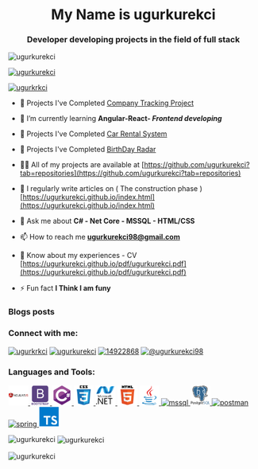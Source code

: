 <h1 align="center">My Name is ugurkurekci</h1>
<h3 align="center">Developer developing projects in the field of full stack</h3>

<p align="left"> <img src="https://komarev.com/ghpvc/?username=ugurkurekci&label=Profile%20views&color=0e75b6&style=flat" alt="ugurkurekci" /> </p>

<p align="left"> <a href="https://github.com/ryo-ma/github-profile-trophy"><img src="https://github-profile-trophy.vercel.app/?username=ugurkurekci" alt="ugurkurekci" /></a> </p>

<p align="left"> <a href="https://twitter.com/ugurkrkci" target="blank"><img src="https://img.shields.io/twitter/follow/ugurkrkci?logo=twitter&style=for-the-badge" alt="ugurkrkci" /></a> </p>

- 🔭 Projects I've Completed [Company Tracking Project](https://github.com/ugurkurekci/company-core-project)

- 🌱 I’m currently learning **Angular-React- _Frontend developing_**

- 🔭 Projects I've Completed [Car Rental System](https://github.com/ugurkurekci/car-rental-project-NetCore)

- 🔭 Projects I've Completed [BirthDay Radar](https://github.com/ugurkurekci/birtdayradar-core-project)

- 👨‍💻 All of my projects are available at [https://github.com/ugurkurekci?tab=repositories](https://github.com/ugurkurekci?tab=repositories)

- 📝 I regularly write articles on ( The construction phase ) [https://ugurkurekci.github.io/index.html](https://ugurkurekci.github.io/index.html)

- 💬 Ask me about **C# - Net Core - MSSQL - HTML/CSS**

- 📫 How to reach me **ugurkurekci98@gmail.com**

- 📄 Know about my experiences - CV [https://ugurkurekci.github.io/pdf/ugurkurekci.pdf](https://ugurkurekci.github.io/pdf/ugurkurekci.pdf)

- ⚡ Fun fact **I Think I am funy**

### Blogs posts
<!-- BLOG-POST-LIST:START -->
<!-- BLOG-POST-LIST:END -->

<h3 align="left">Connect with me:</h3>
<p align="left">
<a href="https://twitter.com/ugurkrkci" target="blank"><img align="center" src="https://raw.githubusercontent.com/rahuldkjain/github-profile-readme-generator/master/src/images/icons/Social/twitter.svg" alt="ugurkrkci" height="30" width="40" /></a>
<a href="https://linkedin.com/in/ugurkurekci" target="blank"><img align="center" src="https://raw.githubusercontent.com/rahuldkjain/github-profile-readme-generator/master/src/images/icons/Social/linked-in-alt.svg" alt="ugurkurekci" height="30" width="40" /></a>
<a href="https://stackoverflow.com/users/14922868" target="blank"><img align="center" src="https://raw.githubusercontent.com/rahuldkjain/github-profile-readme-generator/master/src/images/icons/Social/stack-overflow.svg" alt="14922868" height="30" width="40" /></a>
<a href="https://medium.com/@ugurkurekci98" target="blank"><img align="center" src="https://raw.githubusercontent.com/rahuldkjain/github-profile-readme-generator/master/src/images/icons/Social/medium.svg" alt="@ugurkurekci98" height="30" width="40" /></a>
</p>

<h3 align="left">Languages and Tools:</h3>
<p align="left"> <a href="https://angular.io" target="_blank"> <img src="https://raw.githubusercontent.com/devicons/devicon/master/icons/angularjs/angularjs-original-wordmark.svg" alt="angularjs" width="40" height="40"/> </a> <a href="https://getbootstrap.com" target="_blank"> <img src="https://raw.githubusercontent.com/devicons/devicon/master/icons/bootstrap/bootstrap-plain-wordmark.svg" alt="bootstrap" width="40" height="40"/> </a> <a href="https://www.w3schools.com/cs/" target="_blank"> <img src="https://raw.githubusercontent.com/devicons/devicon/master/icons/csharp/csharp-original.svg" alt="csharp" width="40" height="40"/> </a> <a href="https://www.w3schools.com/css/" target="_blank"> <img src="https://raw.githubusercontent.com/devicons/devicon/master/icons/css3/css3-original-wordmark.svg" alt="css3" width="40" height="40"/> </a> <a href="https://dotnet.microsoft.com/" target="_blank"> <img src="https://raw.githubusercontent.com/devicons/devicon/master/icons/dot-net/dot-net-original-wordmark.svg" alt="dotnet" width="40" height="40"/> </a> <a href="https://www.w3.org/html/" target="_blank"> <img src="https://raw.githubusercontent.com/devicons/devicon/master/icons/html5/html5-original-wordmark.svg" alt="html5" width="40" height="40"/> </a> <a href="https://www.java.com" target="_blank"> <img src="https://raw.githubusercontent.com/devicons/devicon/master/icons/java/java-original.svg" alt="java" width="40" height="40"/> </a> <a href="https://www.microsoft.com/en-us/sql-server" target="_blank"> <img src="https://www.svgrepo.com/show/303229/microsoft-sql-server-logo.svg" alt="mssql" width="40" height="40"/> </a> <a href="https://www.postgresql.org" target="_blank"> <img src="https://raw.githubusercontent.com/devicons/devicon/master/icons/postgresql/postgresql-original-wordmark.svg" alt="postgresql" width="40" height="40"/> </a> <a href="https://postman.com" target="_blank"> <img src="https://www.vectorlogo.zone/logos/getpostman/getpostman-icon.svg" alt="postman" width="40" height="40"/> </a> <a href="https://spring.io/" target="_blank"> <img src="https://www.vectorlogo.zone/logos/springio/springio-icon.svg" alt="spring" width="40" height="40"/> </a> <a href="https://www.typescriptlang.org/" target="_blank"> <img src="https://raw.githubusercontent.com/devicons/devicon/master/icons/typescript/typescript-original.svg" alt="typescript" width="40" height="40"/> </a> </p>

<p><img align="left" src="https://github-readme-stats.vercel.app/api/top-langs?username=ugurkurekci&show_icons=true&locale=en&layout=compact" alt="ugurkurekci" /></p>

<p>&nbsp;<img align="center" src="https://github-readme-stats.vercel.app/api?username=ugurkurekci&show_icons=true&locale=en" alt="ugurkurekci" /></p>

<p><img align="center" src="https://github-readme-streak-stats.herokuapp.com/?user=ugurkurekci&" alt="ugurkurekci" /></p>

